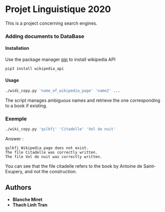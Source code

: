 # Projet Linguistique 2020

This is a project concerning search engines.



### Adding documents to DataBase

#### Installation

Use the package manager [pip](https://pip.pypa.io/en/stable/) to install wikipedia API

```bash
pip3 install wikipedia_api
```

#### Usage

```bash
./widi_copy.py 'name_of_wikipedia_page' 'name2' ...
```

The script manages ambiguous names and retrieve the one corresponding to a book if existing.

### Exemple

```bash
./wiki_copy.py 'qslkfj' 'Citadelle' 'Vol de nuit'
```

Answer :
```
qslkfj Wikipedia page does not exist.
The file Citadelle was correctly written.
The file Vol de nuit was correctly written.
```
You can see that the file citadelle refers to the book by Antoine de Saint-Exupery, and not the construction.

## Authors

* **Blanche Miret**
* **Thach Linh Tran**
